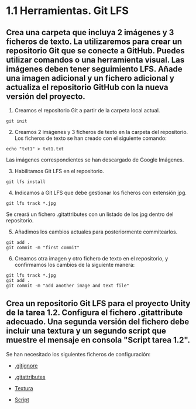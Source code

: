# 1.1 Herramientas. Git LFS
## Crea una carpeta  que incluya 2 imágenes y 3 ficheros de texto. La utilizaremos para crear un repositorio Git que se conecte a GitHub. Puedes utilizar comandos o una herramienta visual. Las imágenes deben tener seguimiento LFS. Añade una imagen adicional y un fichero adicional y actualiza el repositorio GitHub con la nueva versión del proyecto.

1. Creamos el repositorio Git a partir de la carpeta local actual.
```
git init
```

2. Creamos 2 imágenes y 3 ficheros de texto en la carpeta del repositorio. Los ficheros de texto se han creado con el siguiente comando:
```
echo "txt1" > txt1.txt
```
Las imágenes correspondientes se han descargado de Google Imágenes.

3. Habilitamos Git LFS en el repositorio.
```
git lfs install
```

4. Indicamos a Git LFS que debe gestionar los ficheros con extensión jpg.
```
git lfs track *.jpg
```
Se creará un fichero .gitattributes con un listado de los jpg dentro del repositorio.

5. Añadimos los cambios actuales para posteriormente commitearlos.
```
git add .
git commit -m "first commit"
```

6. Creamos otra imagen y otro fichero de texto en el repositorio, y confirmamos los cambios de la siguiente manera:
```
git lfs track *.jpg
git add .
git commit -m "add another image and text file"
```

## Crea un repositorio Git LFS para el proyecto Unity de la tarea 1.2. Configura el fichero .gitattribute adecuado. Una segunda versión del fichero debe incluir una textura y un segundo script que muestre el mensaje en consola "Script tarea 1.2".
Se han necesitado los siguientes ficheros de configuración:
- [.gitignore](https://github.com/gcruz174/fdv2425_1.2_unityinterface/blob/main/.gitignore)
- [.gitattributes](https://github.com/gcruz174/fdv2425_1.2_unityinterface/blob/main/.gitattributes)


- [Textura](https://github.com/gcruz174/fdv2425_1.2_unityinterface/blob/main/Assets/TP_FastFood/Materials/ColorPallete.png)
- [Script](https://github.com/gcruz174/fdv2425_1.2_unityinterface/blob/main/Assets/Scripts/PrintMessage.cs)
